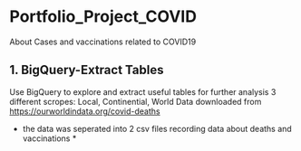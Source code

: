 # Portfolio_Project_COVID
About Cases and vaccinations related to COVID19

## 1. BigQuery-Extract Tables
Use BigQuery to explore and extract useful tables for further analysis
3 different scropes: Local, Continential, World 
Data downloaded from https://ourworldindata.org/covid-deaths
* the data was seperated into 2 csv files recording data about deaths and vaccinations *

